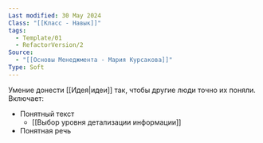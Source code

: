 ```yaml
---
Last modified: 30 May 2024
Class: "[[Класс - Навык]]"
tags:
  - Template/01
  - RefactorVersion/2
Source:
  - "[[Основы Менеджмента - Мария Курсакова]]"
Type: Soft
---
```



Умение донести [[Идея|идеи]] так, чтобы другие люди точно их поняли. Включает:
- Понятный текст
	- [[Выбор уровня детализации информации]]
- Понятная речь

